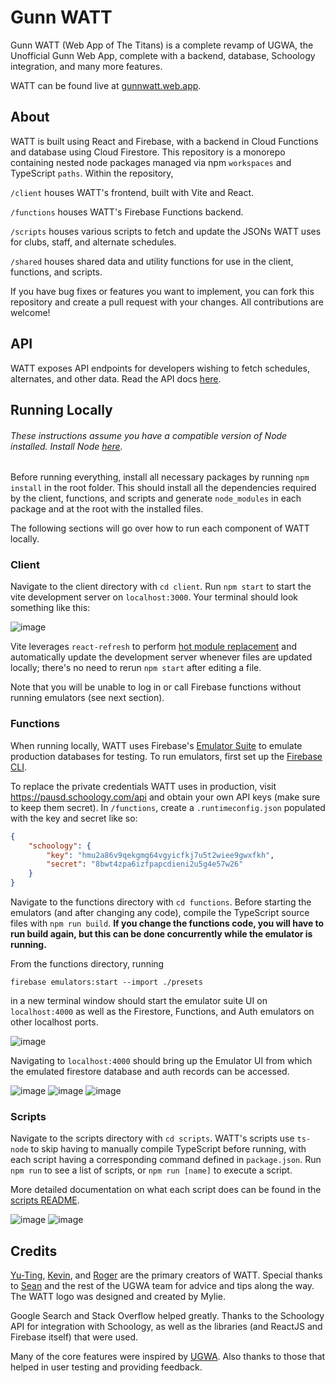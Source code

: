 # Gunn WATT

Gunn WATT (Web App of The Titans) is a complete revamp of UGWA, the Unofficial Gunn Web App, complete with a backend, 
database, Schoology integration, and many more features.

WATT can be found live at [gunnwatt.web.app](https://gunnwatt.web.app).

## About
WATT is built using React and Firebase, with a backend in Cloud Functions and database using Cloud Firestore. This
repository is a monorepo containing nested node packages managed via npm `workspaces` and TypeScript `paths`. Within the
repository,

`/client` houses WATT's frontend, built with Vite and React.

`/functions` houses WATT's Firebase Functions backend.

`/scripts` houses various scripts to fetch and update the JSONs WATT uses for clubs, staff, and alternate schedules.

`/shared` houses shared data and utility functions for use in the client, functions, and scripts.

If you have bug fixes or features you want to implement, you can fork this repository and create a pull request with your changes.
All contributions are welcome!

## API
WATT exposes API endpoints for developers wishing to fetch schedules, alternates, and other data. Read the API docs 
[here](https://github.com/GunnWATT/watt/blob/main/docs/index.md).

## Running Locally
###### These instructions assume you have a compatible version of Node installed. Install Node [here](https://nodejs.org/en/).

Before running everything, install all necessary packages by running `npm install` in the root folder. This should
install all the dependencies required by the client, functions, and scripts and generate `node_modules` in each package
and at the root with the installed files.

The following sections will go over how to run each component of WATT locally.

### Client
Navigate to the client directory with `cd client`. Run `npm start` to start the vite development server on `localhost:3000`. 
Your terminal should look something like this:

![image](https://user-images.githubusercontent.com/60120929/180681967-1bc6450e-6b94-47c1-9064-5c7a45a6af05.png)
<!-- ![image](https://user-images.githubusercontent.com/60120929/161687343-4a45578b-1385-40aa-9994-fb7c45dba275.png) -->

Vite leverages `react-refresh` to perform [hot module replacement](https://vitejs.dev/guide/features.html#hot-module-replacement) 
and automatically update the development server whenever files are updated locally; there's no need to rerun `npm start` 
after editing a file.

Note that you will be unable to log in or call Firebase functions without running emulators (see next section).

### Functions
When running locally, WATT uses Firebase's [Emulator Suite](https://firebase.google.com/docs/emulator-suite) to emulate 
production databases for testing. To run emulators, first set up the [Firebase CLI](https://firebase.google.com/docs/cli).

To replace the private credentials WATT uses in production, visit <https://pausd.schoology.com/api> and obtain your own API keys
(make sure to keep them secret). In `/functions`, create a `.runtimeconfig.json` populated with the key and secret like so:
```json
{
    "schoology": {
        "key": "hmu2a86v9qekgmg64vgyicfkj7u5t2wiee9gwxfkh",
        "secret": "8bwt4zpa6izfpapcdieni2u5g4e57w26"
    }
}
```

Navigate to the functions directory with `cd functions`. Before starting the emulators (and after changing any code), 
compile the TypeScript source files with `npm run build`. **If you change the functions code, you will have to run build 
again, but this can be done concurrently while the emulator is running.**

From the functions directory, running 
```
firebase emulators:start --import ./presets
```
in a new terminal window should start the emulator suite UI on `localhost:4000` as well as the Firestore, Functions, and Auth
emulators on other localhost ports.

![image](https://user-images.githubusercontent.com/60120929/161687556-d3cd9682-fe90-4deb-9258-522895443ff6.png)

Navigating to `localhost:4000` should bring up the Emulator UI from which the emulated firestore database and auth
records can be accessed.

![image](https://user-images.githubusercontent.com/60120929/134827751-de1a3398-7aa8-4138-a290-4e02e1c5c59a.png)
![image](https://user-images.githubusercontent.com/60120929/147842158-93ef171a-c88c-4493-97ea-3d18ac7ddb22.png)
![image](https://user-images.githubusercontent.com/60120929/147842171-c012e8b8-1031-4f3c-8686-9e0cf8f10872.png)

### Scripts
Navigate to the scripts directory with `cd scripts`. WATT's scripts use `ts-node` to skip having to manually compile 
TypeScript before running, with each script having a corresponding command defined in `package.json`. Run `npm run` to 
see a list of scripts, or `npm run [name]` to execute a script.

More detailed documentation on what each script does can be found in the [scripts README](https://github.com/GunnWATT/watt/blob/main/scripts/README.md).

![image](https://user-images.githubusercontent.com/60120929/161687846-7ef1a8bb-e78a-4ea5-bf21-4738d980fa9a.png)
![image](https://user-images.githubusercontent.com/60120929/161687964-9afd773e-b12a-498f-9a14-1f8bd73cd78c.png)

## Credits
[Yu-Ting](https://github.com/ytchang05), [Kevin](https://github.com/ky28059), and [Roger](https://github.com/ImNotRog) are the primary creators of WATT. 
Special thanks to [Sean](https://sheeptester.github.io) and the rest of the UGWA team for advice and tips along the way. 
The WATT logo was designed and created by Mylie.

Google Search and Stack Overflow helped greatly. Thanks to the Schoology API for integration with Schoology, as well as the libraries (and ReactJS and Firebase itself) that were used.

Many of the core features were inspired by [UGWA](https://github.com/Orbiit/gunn-web-app). Also thanks to those that helped in user testing and providing feedback.
